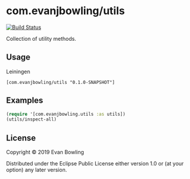 # com.evanjbowling/utils

[![Build Status](https://travis-ci.org/evanjbowling/clojure-utils.svg?branch=master)](https://travis-ci.org/evanjbowling/clojure-utils)

Collection of utility methods.

## Usage
Leiningen

```
[com.evanjbowling/utils "0.1.0-SNAPSHOT"]
```


## Examples

```clojure
(require '[com.evanjbowling.utils :as utils])
(utils/inspect-all)
```


## License

Copyright © 2019 Evan Bowling

Distributed under the Eclipse Public License either version 1.0 or (at
your option) any later version.
